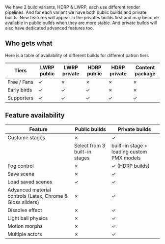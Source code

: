 We have 2 build variants, HDRP & LWRP, each use different render pipelines. And for each variant we have both public builds and private builds. New features will appear in the privates builds first and may become available in public builds when they are more stable. And private builds will also have dedicated advanced features too. 

## Who gets what ##
Here is a table of availability of different builds for different patron tiers

Tiers | LWRP public | LWRP private | HDRP public | HDRP private | Content package
--- | --- | --- | --- | --- | --- | 
Free / Fans | ✓ | ✗ | ✗ | ✗ | ✗ 
Early birds | ✓ | ✓ | ✓ | ✗ | ✗ 
Supporters | ✓ | ✓ | ✓ | ✓ | ✓ 


## Feature availability ##

Feature | Public builds | Private builds
--- | --- | ---
Custome stages | ✗ | ✓
| | Select from 3 built-in stages | built-in stage + loading custom PMX models
Fog control | ✗ | ✓ (HDRP builds)
Save scene | ✗ | ✓
Load saved scenes | ✓ | ✓
Advanced material controls (Latex, Chrome & Gloss sliders) | ✗ | ✓
Dissolve effect | ✗ | ✓
Light ball physics | ✗ | ✓
Motion morphs | ✗ | ✓
Multiple actors | ✗ | ✓
